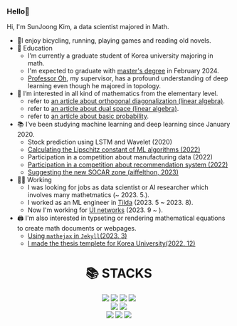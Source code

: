 ### Hello👋

Hi, I'm SunJoong Kim, a data scientist majored in Math.
- 🚴‍I enjoy bicycling, running, playing games and reading old novels.
- 🌱 Education
  - I’m currently a graduate student of Korea university majoring in math.
  - I'm expected to graduate with [master's degree](https://github.com/govin08/Lipschitz_Constant_of_DNN/blob/main/Lipschitz_constant_of_neural_networks.pdf) in February 2024.
  - [Professor Oh](https://www.youtube.com/@seungsangoh9923), my supervisor, has a profound understanding of deep learning even though he majored in topology.
- 🎲 I’m interested in all kind of mathematics from the elementary level.
  - refer to [an article about orthogonal diagonalization (linear algebra)](https://govin08.github.io/mathematics/diagonalization/).
  - refer to [an article about dual space (linear algebra)](https://govin08.github.io/mathematics/dual_space/).
  - refer to [an article about basic probability](https://govin08.github.io/mathematics/kocw_stats/).
- 📚 I’ve been studying machine learning and deep learning since January 2020.
  - Stock prediction using LSTM and Wavelet (2020)
  - [Calculating the Lipschitz constant of ML algorithms (2022)](https://github.com/govin08/Lipschitz_Constant_of_DNN/blob/main/0706_Lipschitz_Constant.pdf)
  - Participation in a competition about manufacturing data (2022)
  - [Participation in a competition about recommendation system (2022)](https://coldnoodlesoup.wixsite.com/nextai/post/2022-유플러스-ai-ground)
  - [Suggesting the new SOCAR zone (aiffelthon, 2023)](https://govin08.github.io/machine_learning/socar_zones/)
- 👩‍🚀 Working
  - I was looking for jobs as data scientist or AI researcher which involves many mathetmatics (~ 2023. 5.).
  - I worked as an ML engineer in [Tilda](https://www.tilda.co.kr/) (2023. 5 ~ 2023. 8).
  - Now I'm working for [UI networks](https://www.uinetworks.co.kr/) (2023. 9 ~ ).
- 🖨 I'm also interested in typseting or rendering mathematical equations to create math documents or webpages.
  - [Using `mathejax` in `Jekyll`(2023. 3)](https://govin08.github.io/mathematics/mathjax/)
  - [I made the thesis templete for Korea University(2022. 12)](https://github.com/govin08/thesis_templete)

<div align=center><h1>📚 STACKS</h1></div>

<div align=center> 
  <img src="https://img.shields.io/badge/python-3776AB?style=for-the-badge&logo=python&logoColor=white"> 
  <img src="https://img.shields.io/badge/numpy-013243?style=for-the-badge&logo=numpy&logoColor=white"> 
  <img src="https://img.shields.io/badge/pandas-150458?style=for-the-badge&logo=pandas&logoColor=white"> 
  <img src="https://img.shields.io/badge/tensorflow-FF6F00?style=for-the-badge&logo=tensorflow&logoColor=white"> 
  <br>
  <img src="https://img.shields.io/badge/github-181717?style=for-the-badge&logo=github&logoColor=white">
  <img src="https://img.shields.io/badge/jekyll-CC0000?style=for-the-badge&logo=jekyll&logoColor=white"> 
  <br>
  <img src="https://img.shields.io/badge/latex-008080?style=for-the-badge&logo=latex&logoColor=white">
  <img src="https://img.shields.io/badge/geogebra-9999ee?style=for-the-badge&logo=geogebra&logoColor=white"> 
  <img src="https://img.shields.io/badge/mathematica-DD1100?style=for-the-badge&logo=mathemtica&logoColor=white"> 
</div>
